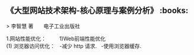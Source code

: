 <h2>《大型网站技术架构-核心原理与案例分析》 :books: </h2> 
> 李智慧 著       电子工业出版社

1.网站性能优化：        
 1)Web前端性能优化        
   (1) 浏览器访问优化：
   -减少 http 请求.
   -使用浏览器缓存.
    
